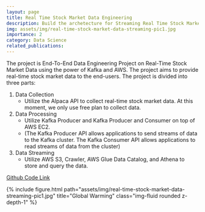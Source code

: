 ```yaml
---
layout: page
title: Real Time Stock Market Data Engineering
description: Build the archetecture for Streaming Real Time Stock Market Data using Kafka and AWS.
img: assets/img/real-time-stock-market-data-streaming-pic1.jpg
importance: 2
category: Data Science
related_publications:
---
```


The project is End-To-End Data Engineering Project on Real-Time Stock Market Data using the power of Kafka and AWS. The project aims to provide real-time stock market data to the end-users. The project is divided into three parts:
1. Data Collection
    * Utilize the Alpaca API to collect real-time stock market data. At this moment, we only use free plan to collect data.
2. Data Processing
    * Utilize Kafka Producer and Kafka Producer and Consumer on top of AWS EC2.
    * (The Kafka Producer API allows applications to send streams of data to the Kafka cluster. The Kafka Consumer API allows applications to read streams of data from the cluster)
3. Data Streaming
    * Utilize AWS S3, Crawler, AWS Glue Data Catalog, and Athena to store and query the data.

<a href="https://github.com/idsts2670/real-time-stock-market-data-streaming">Github Code Link</a>


<div class="row">
    <div class="col-sm mt-3 mt-md-0">
        {% include figure.html path="assets/img/real-time-stock-market-data-streaming-pic1.jpg" title="Global Warming" class="img-fluid rounded z-depth-1" %}
    </div>
</div>
